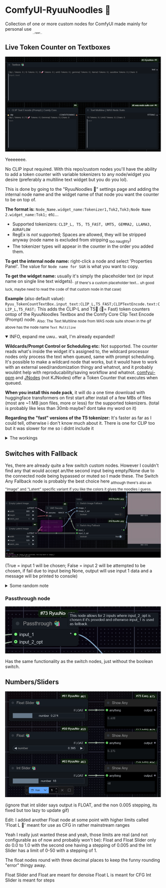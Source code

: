 # ComfyUI-RyuuNoodles 🐲

Collection of one or more custom nodes for ComfyUI made mainly for personal use <sub><sub><sub>...rawr...</sub></sub></sub>

## Live Token Counter on Textboxes

![Live token counter showcase](assets/token_counter_overlay.gif)

Yeeeeeee.

No CLIP input required. With this repo/custom nodes you'll have the ability to add a token counter with variable tokenizers to any node/widget you desire (preferably a multiline text widget but you do you lol).

This is done by going to the "RyuuNoodles 🐲" settings page and adding the internal node name and the widget name of that node you want the counter to be on top of.

**The format is:** `Node_Name.widget_name:Tokenizer1,Tok2,Tok3;Node Name 2.widget_name:Tok1;` etc...

- Supported tokenizers: `CLIP_L, T5, T5_FAST, UMT5, GEMMA2, LLAMA3, AURAFLOW`
- RegEx is _not_ supported; Spaces are allowed, they will be stripped anyway (node name is excluded from stripping <sub>too naughty</sub>)
- The tokenizer types will appear in the counter in the order you added them.

**To get the internal node name:** right-click a node and select 'Properties Panel'. The value for `Node name for S&R` is what you want to copy.

**To get the widget name:** usually it's simply the placeholder text (or input name on single line text widgets). <sub>(if there's a custom placeholder text... uh good luck, maybe need to read the code of that custom node in that case)</sub>

**Example** (also default value): `Ryuu_TokenCountTextBox.input_text:CLIP_L,T5_FAST;CLIPTextEncode.text:CLIP_L,T5_FAST;`
This adds the CLIP-L and T5🚀 (🚀= Fast) token counters ontop of the RyuuNoodles Textbox and the Comfy Core Clip Text Encode (Prompt) node.
<sub>Also: The Text Multiline node from WAS node suite shown in the gif above has the node name `Text Multiline`</sub>


<details open><summary>INFO, expand me uwu.. wait, I'm already expanded!</summary>


**Wildcards/Prompt Control or Scheduling etc:** Not supported. The counter reads what's inside the widget it's assigned to, the wildcard processor nodes only process the text when queued, same with prompt scheduling. It's possible to make a wildcard node that works, but it would have to work with an external seed/randomization thingy and whatnot, and it probably wouldnt help with reproducability/saving workflow and whatnot. 
[comfyui-ppm](https://github.com/pamparamm/ComfyUI-ppm) and [JNodes](https://github.com/JaredTherriault/ComfyUI-JNodes) (not KJNodes) offer a Token Counter that executes when queued.

**When you install this node pack**, it will do a one time download with huggingface transformers on first start after install of a few MBs of files (most are ~1 MB json files, more or less) for the supported tokenizers. (total is probably like less than 30mb maybe? dont take my word on it)

**Regarding the "fast" versions of the T5 tokenizer:** It's faster as far as I could tell, otherwise i don't know much about it. There is one for CLIP too but it was slower for me so i didnt include it</details>

<details><summary>The workings</summary>Too lazy to add detailed information here but the code to display it on the node is in [tokenCounterOverlay.js](/js/tokenCounterOverlay.js) using mainly `nodeType.prototype.onDrawForeground` and the code that turns text into tokens is in [update_token_count.py](/pyserver/update_token_count.py)

There is a minimal standalone version/script for CLIP-L here: <https://gist.github.com/DraconicDragon/10ac26d0d11ea9b14a0edae5d728bc96></details>

## Switches with Fallback

Yes, there are already quite a few switch custom nodes. However I couldn't find any that would accept an/the second input being empty/None due to the connected node being bypassed or muted so I made these.
The Switch Any Fallback node is probably the best choice here <sub>although there's also an "Image" and "Latent" specific variant if you like the colors it gives the noodles i guess.</sub>
![Showcase for switch nodes](assets/switches_showcase.png)

(True = input 1 will be chosen; False = input 2 will be attempted to be chosen, if fail due to input being None, output will use input 1 data and a message will be printed to console)
<details><summary>Some random note</summary>I briefly had the idea of allowing the user to add more switch nodes through a yaml with multiple inputs but I think this isn't good for reproducability/sharing the workflow.

A solution to still have a similar kind of thing is making a switch node that would allow a dynamic amount of inputs that increases using an option on the node or increases by 1 as inputs are being populated, however ComfyUI frontend updates are moving fast any changing how inputs work, and it seems like it breaks things like this (as can be seen on the Impact Pack Switch (Any) node as of writing, it doesn't create new inputs anymore) so I'm holding off working on that</details>

### Passthrough node

![Passthrough node showcase](assets/passthrough.png)

Has the same functionality as the switch nodes, just without the boolean switch.

## Numbers/Sliders

![numbers and sliders nodes showcase](assets/numbers_and_sliders.gif)

(ignore that int slider says output is FLOAT, and the non 0.005 stepping, its fixed but too lazy to update gif)

Edit: I added another Float node at some point with higher limits called 'Float L 🐲' meant for use as CFG in rather mainstream ranges

Yeah I really just wanted these and yeah, those limits are real (and not configurable as of now and probably won't be): Float and Float Slider only do 0.0 to 1.0 with the second one having a stepping of 0.005 and the Int Slider has a limit of 0-50 with a stepping of 1.

The float nodes round with three decimal places to keep the funny rounding "error" thingy away.

Float Slider and Float are meant for denoise
Float L is meant for CFG
Int Slider is meant for steps
